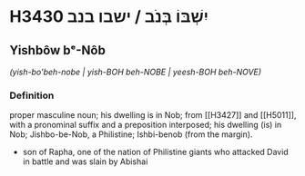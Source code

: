 # H3430 יִשְׁבּוֹ בְּנֹב / ישבו בנב

## Yishbôw bᵉ-Nôb

_(yish-bo'beh-nobe | yish-BOH beh-NOBE | yeesh-BOH beh-NOVE)_

### Definition

proper masculine noun; his dwelling is in Nob; from [[H3427]] and [[H5011]], with a pronominal suffix and a preposition interposed; his dwelling (is) in Nob; Jishbo-be-Nob, a Philistine; Ishbi-benob (from the margin).

- son of Rapha, one of the nation of Philistine giants who attacked David in battle and was slain by Abishai
